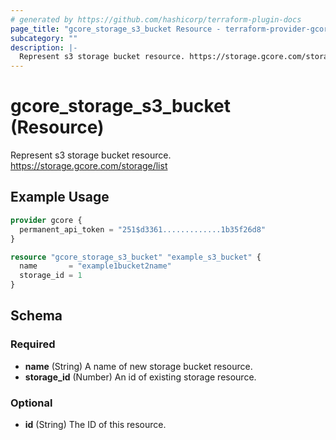 ```yaml
---
# generated by https://github.com/hashicorp/terraform-plugin-docs
page_title: "gcore_storage_s3_bucket Resource - terraform-provider-gcore"
subcategory: ""
description: |-
  Represent s3 storage bucket resource. https://storage.gcore.com/storage/list
---
```


# gcore_storage_s3_bucket (Resource)

Represent s3 storage bucket resource. https://storage.gcore.com/storage/list

## Example Usage

```terraform
provider gcore {
  permanent_api_token = "251$d3361.............1b35f26d8"
}

resource "gcore_storage_s3_bucket" "example_s3_bucket" {
  name       = "example1bucket2name"
  storage_id = 1
}
```

<!-- schema generated by tfplugindocs -->
## Schema

### Required

- **name** (String) A name of new storage bucket resource.
- **storage_id** (Number) An id of existing storage resource.

### Optional

- **id** (String) The ID of this resource.


